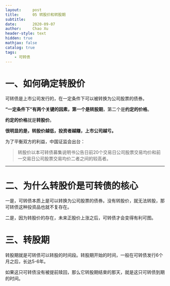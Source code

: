 ```yaml
---
layout:     post
title:      05 转股价和转股期
subtitle:   
date:       2020-09-07
author:     Chao Xu
header-style: text
hidden: true 
mathjax: false
catalog: true
tags:
    - 可转债
---
```


# 一、如何确定转股价

可转债是上市公司发行的，在一定条件下可以被转换为公司股票的债券。

**“一定条件下”**有两个关键的因素，第一个是**转股期**，第二个是**约定的价格**。

**约定的价格**就是**转股价**。

**很明显的是，转股价越低，投资者越赚，上市公司越亏。**

为了平衡双方的利益，中国证监会出台：

> 转股价以本可转债募集说明书公告日前20个交易日公司股票交易均价和前一交易日公司股票交易均价二者之间的较高者。

------

# 二、为什么转股价是可转债的核心

一是，可转债本质上是可以转换为公司股票的债券。没有转股价，就无法转股，那可转债这种投资品也就不复存在。

二是，因为转股价的存在，未来正股价上涨之后，可转债才会变得有利可图。

# 三、转股期

转股期就是可转债可以转股的时间段。转股期开始的时间，一般在可转债发行6个月之后，长达5-6年。

如果这只可转债没有被提前赎回，那么它转股期结束的那天，就是这只可转债到期的时间。